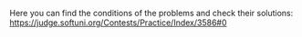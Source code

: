 Here you can find the conditions of the problems and check their solutions:
https://judge.softuni.org/Contests/Practice/Index/3586#0